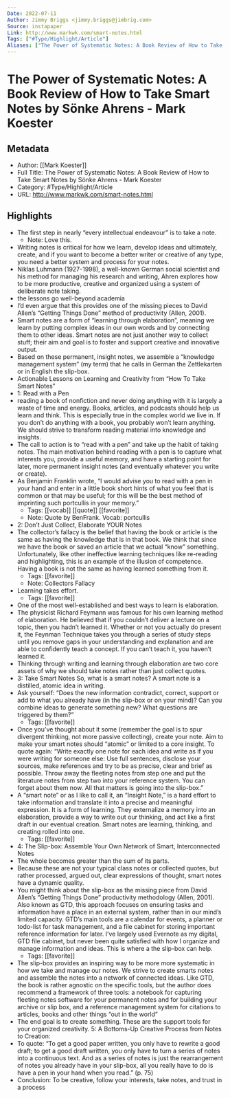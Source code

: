 ```yaml
---
Date: 2022-07-11
Author: Jimmy Briggs <jimmy.briggs@jimbrig.com>
Source: instapaper
Link: http://www.markwk.com/smart-notes.html
Tags: ["#Type/Highlight/Article"]
Aliases: ["The Power of Systematic Notes: A Book Review of How to Take Smart Notes by Sönke Ahrens - Mark Koester", "The Power of Systematic Notes: A Book Review of How to Take Smart Notes by Sönke Ahrens - Mark Koester"]
---
```

# The Power of Systematic Notes: A Book Review of How to Take Smart Notes by Sönke Ahrens - Mark Koester

## Metadata
- Author: [[Mark Koester]]
- Full Title: The Power of Systematic Notes: A Book Review of How to Take Smart Notes by Sönke Ahrens - Mark Koester
- Category: #Type/Highlight/Article
- URL: http://www.markwk.com/smart-notes.html

## Highlights
- The first step in nearly “every intellectual endeavour” is to take a note.
    - Note: Love this.
- Writing notes is critical for how we learn, develop ideas and ultimately, create, and if you want to become a better writer or creative of any type, you need a better system and process for your notes.
- Niklas Luhmann (1927-1998), a well-known German social scientist and his method for managing his research and writing, Ahren explores how to be more productive, creative and organized using a system of deliberate note taking.
- the lessons go well-beyond academia
- I’d even argue that this provides one of the missing pieces to David Allen’s “Getting Things Done” method of productivity (Allen, 2001).
- Smart notes are a form of “learning through elaboration”, meaning we learn by putting complex ideas in our own words and by connecting them to other ideas. Smart notes are not just another way to collect stuff; their aim and goal is to foster and support creative and innovative output.
- Based on these permanent, insight notes, we assemble a “knowledge management system” (my term) that he calls in German the Zettlekarten or in English the slip-box.
- Actionable Lessons on Learning and Creativity from “How To Take Smart Notes”
- 1: Read with a Pen
- reading a book of nonfiction and never doing anything with it is largely a waste of time and energy. Books, articles, and podcasts should help us learn and think. This is especially true in the complex world we live in. If you don’t do anything with a book, you probably won’t learn anything. We should strive to transform reading material into knowledge and insights.
- The call to action is to “read with a pen” and take up the habit of taking notes. The main motivation behind reading with a pen is to capture what interests you, provide a useful memory, and have a starting point for later, more permanent insight notes (and eventually whatever you write or create).
- As Benjamin Franklin wrote, “I would advise you to read with a pen in your hand and enter in a little book short hints of what you feel that is common or that may be useful; for this will be the best method of imprinting such portcullis in your memory.”
    - Tags: [[vocab]] [[quote]] [[favorite]] 
    - Note: Quote by BenFrank. Vocab: portcullis
- 2: Don’t Just Collect, Elaborate YOUR Notes
- The collector’s fallacy is the belief that having the book or article is the same as having the knowledge that is in that book. We think that since we have the book or saved an article that we actual “know” something. Unfortunately, like other ineffective learning techniques like re-reading and highlighting, this is an example of the illusion of competence. Having a book is not the same as having learned something from it.
    - Tags: [[favorite]] 
    - Note: Collectors Fallacy
- Learning takes effort.
    - Tags: [[favorite]] 
- One of the most well-established and best ways to learn is elaboration.
- The physicist Richard Feymann was famous for his own learning method of elaboration. He believed that if you couldn’t deliver a lecture on a topic, then you hadn’t learned it. Whether or not you actually do present it, the Feynman Technique takes you through a series of study steps until you remove gaps in your understanding and explanation and are able to confidently teach a concept. If you can’t teach it, you haven’t learned it.
- Thinking through writing and learning through elaboration are two core assets of why we should take notes rather than just collect quotes.
- 3: Take Smart Notes
  So, what is a smart notes? A smart note is a distilled, atomic idea in writing.
- Ask yourself:
  “Does the new information contradict, correct, support or add to what you already have (in the slip-box or on your mind)? Can you combine ideas to generate something new? What questions are triggered by them?”
    - Tags: [[favorite]] 
- Once you’ve thought about it some (remember the goal is to spur divergent thinking, not more passive collecting), create your note.
  Aim to make your smart notes should “atomic” or limited to a core insight. To quote again:
  “Write exactly one note for each idea and write as if you were writing for someone else: Use full sentences, disclose your sources, make references and try to be as precise, clear and brief as possible. Throw away the fleeting notes from step one and put the literature notes from step two into your reference system. You can forget about them now. All that matters is going into the slip-box.”
- A “smart note” or as I like to call it, an “Insight Note,” is a hard effort to take information and translate it into a precise and meaningful expression. It is a form of learning. They externalize a memory into an elaboration, provide a way to write out our thinking, and act like a first draft in our eventual creation. Smart notes are learning, thinking, and creating rolled into one.
    - Tags: [[favorite]] 
- 4: The Slip-box: Assemble Your Own Network of Smart, Interconnected Notes
- The whole becomes greater than the sum of its parts.
- Because these are not your typical class notes or collected quotes, but rather processed, argued out, clear expressions of thought, smart notes have a dynamic quality.
- You might think about the slip-box as the missing piece from David Allen’s “Getting Things Done” productivity methodology (Allen, 2001). Also known as GTD, this approach focuses on ensuring tasks and information have a place in an external system, rather than in our mind’s limited capacity. GTD’s main tools are a calendar for events, a planner or todo-list for task management, and a file cabinet for storing important reference information for later. I’ve largely used Evernote as my digital, GTD file cabinet, but never been quite satisfied with how I organize and manage information and ideas. This is where a the slip-box can help.
    - Tags: [[favorite]] 
- The slip-box provides an inspiring way to be more more systematic in how we take and manage our notes. We strive to create smarts notes and assemble the notes into a network of connected ideas. Like GTD, the book is rather agnostic on the specific tools, but the author does recommend a framework of three tools:
  a notebook for capturing fleeting notes
  software for your permanent notes and for building your archive or slip box, and
  a reference management system for citations to articles, books and other things “out in the world”
- The end goal is to create something. These are the support tools for your organized creativity.
  5: A Bottoms-Up Creative Process from Notes to Creation:
- To quote:
  “To get a good paper written, you only have to rewrite a good draft; to get a good draft written, you only have to turn a series of notes into a continuous text. And as a series of notes is just the rearrangement of notes you already have in your slip-box, all you really have to do is have a pen in your hand when you read.” (p. 75)
- Conclusion: To be creative, follow your interests, take notes, and trust in a process
